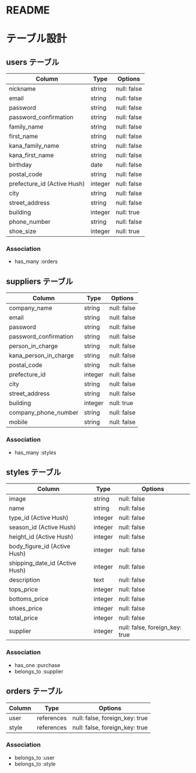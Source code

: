 # README
# テーブル設計

## users テーブル

| Column                      | Type    | Options     |
| --------------------------- | ------- | ----------- |
| nickname                    | string  | null: false |
| email                       | string  | null: false |
| password                    | string  | null: false |
| password_confirmation       | string  | null: false |
| family_name                 | string  | null: false |
| first_name                  | string  | null: false |
| kana_family_name            | string  | null: false |
| kana_first_name             | string  | null: false |
| birthday                    | date    | null: false |
| postal_code                 | string  | null: false |
| prefecture_id (Active Hush) | integer | null: false |
| city                        | string  | null: false |
| street_address              | string  | null: false |
| building                    | integer | null: true  |
| phone_number                | string  | null: false |
| shoe_size                   | integer | null: true  |

### Association

- has_many :orders

## suppliers テーブル

| Column                | Type    | Options     |
| --------------------- | ------- | ----------- |
| company_name          | string  | null: false |
| email                 | string  | null: false |
| password              | string  | null: false |
| password_confirmation | string  | null: false |
| person_in_charge      | string  | null: false |
| kana_person_in_charge | string  | null: false |
| postal_code           | string  | null: false |
| prefecture_id         | integer | null: false |
| city                  | string  | null: false |
| street_address        | string  | null: false |
| building              | integer | null: true  |
| company_phone_number  | string  | null: false |
| mobile                | string  | null: false |

### Association

- has_many :styles

## styles テーブル

| Column                         | Type    | Options                        |
| ------------------------------ | ------- | ------------------------------ |
| image                          | string  | null: false                    |
| name                           | string  | null: false                    |
| type_id (Active Hush)          | integer | null: false                    |
| season_id (Active Hush)        | integer | null: false                    |
| height_id (Active Hush)        | integer | null: false                    |
| body_figure_id (Active Hush)   | integer | null: false                    |
| shipping_date_id (Active Hush) | integer | null: false                    |
| description                    | text    | null: false                    |
| tops_price                     | integer | null: false                    |
| bottoms_price                  | integer | null: false                    |
| shoes_price                    | integer | null: false                    |
| total_price                    | integer | null: false                    |
| supplier                       | integer | null: false, foreign_key: true |

### Association

- has_one :purchase
- belongs_to :supplier

## orders テーブル

| Column | Type       | Options                        |
| ------ | ---------- | ------------------------------ |
| user   | references | null: false, foreign_key: true |
| style  | references | null: false, foreign_key: true |

### Association

- belongs_to :user
- belongs_to :style